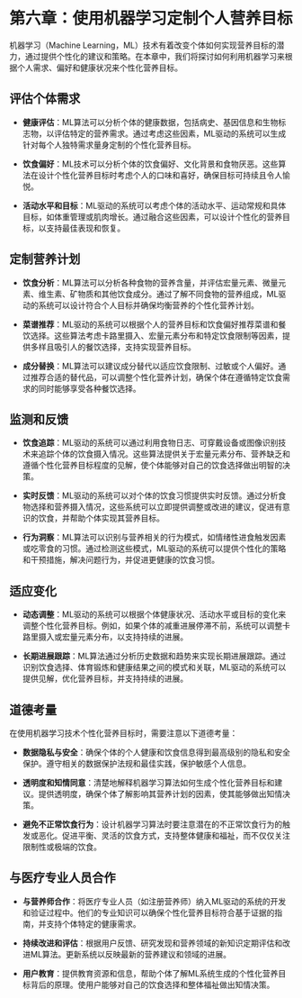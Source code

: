 第六章：使用机器学习定制个人营养目标
==================

机器学习（Machine Learning，ML）技术有着改变个体如何实现营养目标的潜力，通过提供个性化的建议和策略。在本章中，我们将探讨如何利用机器学习来根据个人需求、偏好和健康状况来个性化营养目标。

评估个体需求
------

* **健康评估**：ML算法可以分析个体的健康数据，包括病史、基因信息和生物标志物，以评估特定的营养需求。通过考虑这些因素，ML驱动的系统可以生成针对每个人独特需求量身定制的个性化营养目标。

* **饮食偏好**：ML技术可以分析个体的饮食偏好、文化背景和食物厌恶。这些算法在设计个性化营养目标时考虑个人的口味和喜好，确保目标可持续且令人愉悦。

* **活动水平和目标**：ML驱动的系统可以考虑个体的活动水平、运动常规和具体目标，如体重管理或肌肉增长。通过融合这些因素，可以设计个性化的营养目标，以支持最佳表现和恢复。

定制营养计划
------

* **饮食分析**：ML算法可以分析各种食物的营养含量，并评估宏量元素、微量元素、维生素、矿物质和其他饮食成分。通过了解不同食物的营养组成，ML驱动的系统可以设计符合个人目标并确保均衡营养的个性化营养计划。

* **菜谱推荐**：ML驱动的系统可以根据个人的营养目标和饮食偏好推荐菜谱和餐饮选择。这些算法考虑卡路里摄入、宏量元素分布和特定饮食限制等因素，提供多样且吸引人的餐饮选择，支持实现营养目标。

* **成分替换**：ML算法可以建议成分替代以适应饮食限制、过敏或个人偏好。通过推荐合适的替代品，可以调整个性化营养计划，确保个体在遵循特定饮食需求的同时能够享受各种餐饮选择。

监测和反馈
-----

* **饮食追踪**：ML驱动的系统可以通过利用食物日志、可穿戴设备或图像识别技术来追踪个体的饮食摄入情况。这些算法提供关于宏量元素分布、营养缺乏和遵循个性化营养目标程度的见解，使个体能够对自己的饮食选择做出明智的决策。

* **实时反馈**：ML驱动的系统可以对个体的饮食习惯提供实时反馈。通过分析食物选择和营养摄入情况，这些系统可以立即提供调整或改进的建议，促进有意识的饮食，并帮助个体实现其营养目标。

* **行为洞察**：ML算法可以识别与营养相关的行为模式，如情绪性进食触发因素或吃零食的习惯。通过检测这些模式，ML驱动的系统可以提供个性化的策略和干预措施，解决问题行为，并促进更健康的饮食习惯。

适应变化
----

* **动态调整**：ML驱动的系统可以根据个体健康状况、活动水平或目标的变化来调整个性化营养目标。例如，如果个体的减重进展停滞不前，系统可以调整卡路里摄入或宏量元素分布，以支持持续的进展。

* **长期进展跟踪**：ML算法通过分析历史数据和趋势来实现长期进展跟踪。通过识别饮食选择、体育锻炼和健康结果之间的模式和关联，ML驱动的系统可以提供见解，优化营养目标，并支持持续的进展。

道德考量
----

在使用机器学习技术个性化营养目标时，需要注意以下道德考量：

* **数据隐私与安全**：确保个体的个人健康和饮食信息得到最高级别的隐私和安全保护。遵守相关的数据保护法规和最佳实践，保护敏感个人信息。

* **透明度和知情同意**：清楚地解释机器学习算法如何生成个性化营养目标和建议。提供透明度，确保个体了解影响其营养计划的因素，使其能够做出知情决策。

* **避免不正常饮食行为**：设计机器学习算法时要注意潜在的不正常饮食行为的触发或恶化。促进平衡、灵活的饮食方式，支持整体健康和福祉，而不仅仅关注限制性或极端的饮食。

与医疗专业人员合作
---------

* **与营养师合作**：将医疗专业人员（如注册营养师）纳入ML驱动的系统的开发和验证过程中。他们的专业知识可以确保个性化营养目标符合基于证据的指南，并支持个体特定的健康需求。

* **持续改进和评估**：根据用户反馈、研究发现和营养领域的新知识定期评估和改进ML算法。更新系统以反映最新的营养建议和领域的进展。

* **用户教育**：提供教育资源和信息，帮助个体了解ML系统生成的个性化营养目标背后的原理。使用户能够对自己的饮食选择和整体福祉做出知情决策。

